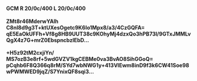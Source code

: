 #### GCM R 20/0c/400 L 20/0c/400
**ZMt8r46MderwYAlh**<br/>**C8nI8d9g3T+ktUXesOgetc9K6Io1Mpx8/a3/4CzGQFA=**<br/>**qE5EaOkUFFh+Vf8g8HB9UUT38c9KOhyMj4dzxQo3hPB73l/9GTxJMMLvQgX4z7G+mrZ0EbspncbzlEbD...**<br/><br/>
**+H5z92tM2cxjiYn/**<br/>**MS7ozB3e8rf+5wdGVZV1kgCEBMe0va3BvAO8SihGGoQ=**<br/>**pCqhb6F8Q366q8rM/SYd7wbNWG1y+413VlEwm8inD9f3k6CW41Soe98wPWMWED9jqZ/S7YnixQF8sqi3...**